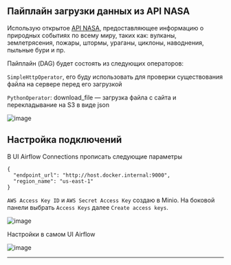 ## Пайплайн загрузки данных из API NASA

Использую открытое [API NASA](https://eonet.gsfc.nasa.gov/what-is-eonet), предоставляющее информацию о природных событиях по всему миру, таких как: вулканы, землетрясения, пожары, штормы, ураганы, циклоны, наводнения, пыльные бури и пр.

Пайплайн (DAG) будет состоять из следующих операторов:

`SimpleHttpOperator`, его буду использовать для проверки существования файла на сервере перед его загрузкой

`PythonOperator`: download_file — загрузка файла с сайта и перекладывание на S3 в виде json

![image](https://github.com/user-attachments/assets/1ba6df35-b7c8-4de2-a7d4-bc93ded0c6cf)

## Настройка подключений

В UI Airflow Connections прописать следующие параметры

```
{
  "endpoint_url": "http://host.docker.internal:9000",
  "region_name": "us-east-1"
}
```

`AWS Access Key ID` и `AWS Secret Access Key` создаю в Minio. На боковой панели выбрать `Access Keys` далее `Create access keys`.

![image](https://github.com/user-attachments/assets/2a3f9135-71ac-414b-afc8-2b9d460248f7)

Настройки в самом UI Airflow

![image](https://github.com/user-attachments/assets/bde10bf3-b2e6-4017-a3eb-014b40f4af47)

------------------------------------------------------
